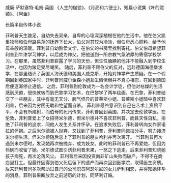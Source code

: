 威廉·萨默塞特·毛姆 英国 《人生的枷锁》、《月亮和六便士》，短篇小说集《叶的震颤》、《阿金》

长篇半自传体小说

菲利普天生跛足，自幼失去双亲，自卑的心理深深植根在他的生活中。他在伯父凯里牧师和伯母路易莎的抚养下长大，伯父对其较为冷淡，但伯母悉心照料，给予他母亲般的温暖。菲利普自幼酷爱文学，在伯父的书房里找到寄托。伯父伯母希望菲利普到牛津学习神学，以后成为神父，把他送到一所宗教气氛浓厚的寄宿学校学习。在那里，虽然菲利普崭露了学习的天份，但生性腼腆的他并不能融入到学校生活中，也因为跛足受尽嘲笑。
随后，菲利普不顾伯父的反对，远赴德国海德堡求学，在那里结识了英国人海沃德和美国人威克斯，开始对神学产生质疑。在一个假期回到英国家中时，菲利普同威尔金森小姐互生情愫但并不真心相恋，在回到德国后便逐渐停止通信。
之后，菲利普到伦敦成为一名会计学徒，但他对枯燥的生活感到厌倦，很快就转而到巴黎学习艺术，在巴黎学了两年绘画。在巴黎，菲利普结交了一些朋友，其中有毫无天分、脾气怪异的普莱斯小姐。普莱斯小姐暗中喜欢菲利普，后来因为穷困无助和绝望而自杀。
菲利普最终意识到自己在艺术上资质平平，不会有所建树，而伯母的死讯传来，菲利普回到英国，并决定去伦敦学医。在伦敦，菲利普爱上了女招待米尔德，但米尔德并不喜欢菲利普，而且天性自私，拒绝了菲利普的追求，同他人发生关系并怀孕。在追求失败后，菲利普转向女作家诺拉的怀抱。之后米尔德被人抛弃，又找到了菲利普，菲利普同诺拉分手，努力接济米尔德生活。但米尔德随后恋上了菲利普的朋友哈利并再次离开。
当菲利普再次遇到米尔德时，发现她再次被抛弃，成为妓女。此时的菲利普已不再爱她，但因为怜悯而收留了她。米尔德试图引诱菲利普未果，一怒之下逃走。后来菲利普知晓她孩子病死，再次沦落风尘。
菲利普后来因投资南非矿山失败而破产，不得不在商店里打工。但最终因得到伯父死后留下的遗产而再次回到医学院，取得医生资质。后来菲利普同多次帮助过自己的公司职员阿瑟尔尼的女儿萨利相恋，并得知她怀孕的消息。菲利普果断放弃之前游历的计划，同萨利订婚。
